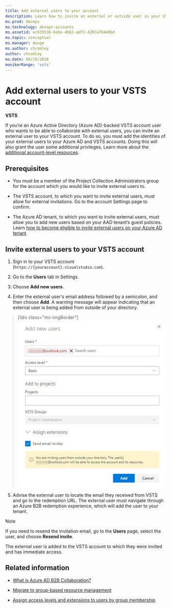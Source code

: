 ```yaml
---
title: Add external users to your account 
description: Learn how to invite an external or outside user in your VSTS (Visual Studio Online, VSO, VSTS) account
ms.prod: devops
ms.technology: devops-accounts
ms.assetid: ec935536-6a5e-4b62-adf2-4207a70440bd
ms.topic: conceptual
ms.manager: douge
ms.author: chcomley
author: chcomley
ms.date: 04/19/2018
monikerRange: 'vsts'
---
```

# Add external users to your VSTS account

**VSTS**

If you’re an Azure Active Directory (Azure AD)-backed VSTS account user who wants to be able to collaborate with external users, you can invite an external user to your VSTS account. To do so, you must add the identities of your external users to your Azure AD and VSTS accounts. Doing this will also grant the user some additional privileges. Learn more about the [additional account-level resources](external-users.md).

## Prerequisites

* You must be a member of the Project Collection Administrators group for the account which you would like to invite external users to.

* The VSTS account, to which you want to invite external users, must allow for external invitations. Go to the account Settings page to confirm.

* The Azure AD tenant, to which you want to invite external users, must allow you to add new users based on your AAD tenant’s guest policies. Learn [how to become eligible to invite external users on your Azure AD tenant](https://docs.microsoft.com/en-us/azure/active-directory/active-directory-b2b-delegate-invitations).

## Invite external users to your VSTS account

1. Sign in to your VSTS account (```https://{youraccount}.visualstudio.com```).

2. Go to the **Users** tab in Settings.

3. Choose **Add new users**.

4. Enter the external user's email address followed by a semicolon, and then choose **Add**. A warning message will appear indicating that an external user is being added from outside of your directory.

> [!div class="mx-imgBorder"]
![Add external user to VSTS](_img/add-external-user/add-external-user.png)

5. Advise the external user to locate the email they received from VSTS and go to the redemption URL. The external user must navigate through an Azure B2B redemption experience, which will add the user to your tenant.

>[!Note]
>If you need to resend the invitation email, go to the **Users** page, select the user, and choose **Resend invite**.

The external user is added to the VSTS account to which they were invited and has immediate access.

## Related information

* [What is Azure AD B2B Collaboration?](https://docs.microsoft.com/en-us/azure/active-directory/active-directory-b2b-what-is-azure-ad-b2b)

* [Migrate to group-based resource management](migrate-to-group-based-resource-management-in-VSTS.md)

* [Assign access levels and extensions to users by group membership](assign-access-levels-and-extensions-by-group-membership.md)
